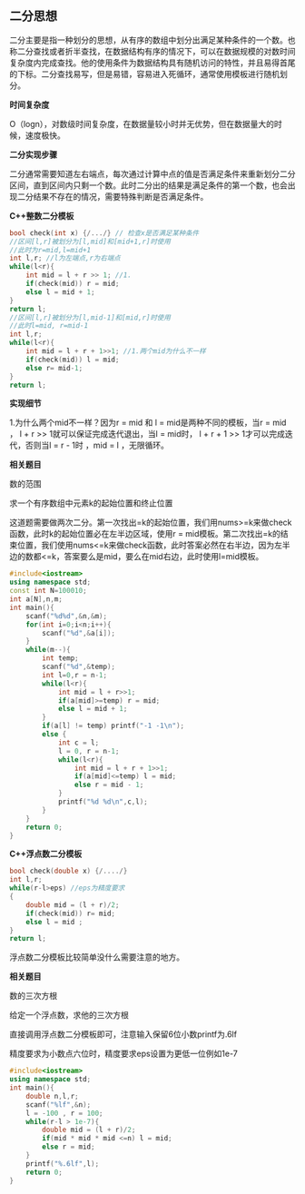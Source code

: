 ## 二分思想

二分主要是指一种划分的思想，从有序的数组中划分出满足某种条件的一个数。也称二分查找或者折半查找，在数据结构有序的情况下，可以在数据规模的对数时间复杂度内完成查找。他的使用条件为数据结构具有随机访问的特性，并且易得首尾的下标。二分查找易写，但是易错，容易进入死循环，通常使用模板进行随机划分。

**时间复杂度**

O（logn），对数级时间复杂度，在数据量较小时并无优势，但在数据量大的时候，速度极快。

**二分实现步骤**

二分通常需要知道左右端点，每次通过计算中点的值是否满足条件来重新划分二分区间，直到区间内只剩一个数。此时二分出的结果是满足条件的第一个数，也会出现二分结果不存在的情况，需要特殊判断是否满足条件。

**C++整数二分模板**

```C++
bool check(int x) {/.../} // 检查x是否满足某种条件
//区间[l,r]被划分为[l,mid]和[mid+1,r]时使用
//此时为r=mid,l=mid+1
int l,r; //l为左端点,r为右端点
while(l<r){
	int mid = l + r >> 1; //1.
	if(check(mid)) r = mid;
	else l = mid + 1;
}
return l;
//区间[l,r]被划分为[l,mid-1]和[mid,r]时使用
//此时l=mid, r=mid-1
int l,r;
while(l<r){
	int mid = l + r + 1>>1; //1.两个mid为什么不一样
	if(check(mid)) l = mid;
	else r= mid-1;
}
return l;
```

**实现细节**

1.为什么两个mid不一样？因为r = mid 和 l = mid是两种不同的模板，当r = mid ， l + r >> 1就可以保证完成迭代退出，当l = mid时， l + r + 1 >> 1才可以完成迭代，否则当l = r - 1时 ，mid = l ，无限循环。

**相关题目**

数的范围

求一个有序数组中元素k的起始位置和终止位置

这道题需要做两次二分。第一次找出=k的起始位置，我们用nums>=k来做check函数，此时k的起始位置必在左半边区域，使用r = mid模板。第二次找出=k的结束位置，我们使用nums<=k来做check函数，此时答案必然在右半边，因为左半边的数都<=k，答案要么是mid，要么在mid右边，此时使用l=mid模板。

```c++
#include<iostream>
using namespace std;
const int N=100010;
int a[N],n,m;
int main(){
    scanf("%d%d",&n,&m);
    for(int i=0;i<n;i++){
        scanf("%d",&a[i]);
    }
    while(m--){
        int temp;
        scanf("%d",&temp);
        int l=0,r = n-1;
        while(l<r){
            int mid = l + r>>1;
            if(a[mid]>=temp) r = mid;
            else l = mid + 1;
        }
        if(a[l] != temp) printf("-1 -1\n");
        else {
            int c = l;
            l = 0, r = n-1;
            while(l<r){
                int mid = l + r + 1>>1;
                if(a[mid]<=temp) l = mid;
                else r = mid - 1;
            }
            printf("%d %d\n",c,l);
        }
    }
    return 0;
}
```

**C++浮点数二分模板**

```c++
bool check(double x) {/..../}
int l,r;
while(r-l>eps) //eps为精度要求
{
	double mid = (l + r)/2;
	if(check(mid)) r= mid;
	else l = mid ;
}
return l;
```

浮点数二分模板比较简单没什么需要注意的地方。

**相关题目**

数的三次方根

给定一个浮点数，求他的三次方根

直接调用浮点数二分模板即可，注意输入保留6位小数printf为.6lf

精度要求为小数点六位时，精度要求eps设置为更低一位例如1e-7

```C++
#include<iostream>
using namespace std;
int main(){
    double n,l,r;
    scanf("%lf",&n);
    l = -100 , r = 100;
    while(r-l > 1e-7){
        double mid = (l + r)/2;
        if(mid * mid * mid <=n) l = mid;
        else r = mid;
    }
    printf("%.6lf",l);
    return 0;
}
```

